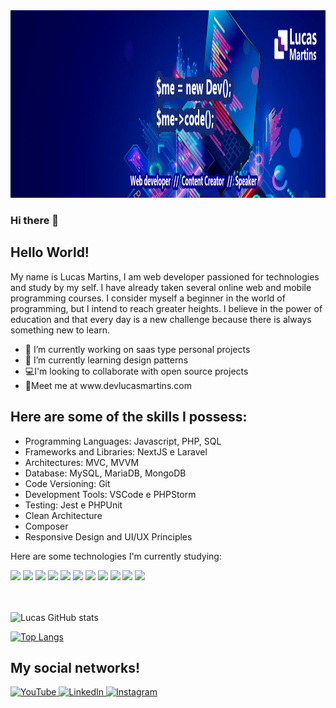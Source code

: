 <img width="900" height="300" src="capa linkedin.png" />

### Hi there 👋

<!--
**Lucasdev7/lucasdev7** is a ✨ _special_ ✨ repository because its `README.md` (this file) appears on your GitHub profile.
-->

## Hello World! 
My name is Lucas Martins, I am web developer passioned for technologies and study by my self. I have already taken several online web and 
mobile programming courses. I consider myself a beginner in the world of programming, but I intend to reach greater heights. 
I believe in the power of education and that every day is a new challenge because there is always something new to learn.

<ul>
<li>🔭 I’m currently working on saas type personal projects</li>
<li>🌱 I’m currently learning design patterns</li>
<li>💻I'm looking to collaborate with open source projects</li>  
<li>🔎Meet me at www.devlucasmartins.com</li>
</ul>

## Here are some of the skills I possess:
<ul>
<li>Programming Languages: Javascript, PHP, SQL</li>
<li>Frameworks and Libraries: NextJS e Laravel</li>
<li>Architectures: MVC, MVVM</li>
<li>Database: MySQL, MariaDB, MongoDB</li>
<li>Code Versioning: Git</li>
<li>Development Tools: VSCode e PHPStorm</li>
<li>Testing: Jest e PHPUnit</li>
<li>Clean Architecture</li>
<li>Composer</li>
<li>Responsive Design and UI/UX Principles</li>
</ul>

Here are some technologies I'm currently studying:<br>

<div>
  <img width="60" src="https://cdn.jsdelivr.net/gh/devicons/devicon@latest/icons/react/react-original.svg" /> 
  <img width="60" src="https://cdn.jsdelivr.net/gh/devicons/devicon@latest/icons/php/php-original.svg" />
  <img width="60" src="https://cdn.jsdelivr.net/gh/devicons/devicon@latest/icons/laravel/laravel-original.svg" />
  <img width="60" src="https://cdn.jsdelivr.net/gh/devicons/devicon@latest/icons/git/git-original.svg" />
  <img width="60" src="https://cdn.jsdelivr.net/gh/devicons/devicon@latest/icons/javascript/javascript-original.svg" />
  <img width="60" src="https://cdn.jsdelivr.net/gh/devicons/devicon@latest/icons/java/java-original.svg" />
  <img width="60" src="https://cdn.jsdelivr.net/gh/devicons/devicon@latest/icons/mariadb/mariadb-original.svg" />
  <img width="60" src="https://cdn.jsdelivr.net/gh/devicons/devicon@latest/icons/jest/jest-plain.svg" />
  <img width="60" src="https://cdn.jsdelivr.net/gh/devicons/devicon@latest/icons/angularjs/angularjs-original.svg" />
  <img width="60" src="https://cdn.jsdelivr.net/gh/devicons/devicon@latest/icons/postgresql/postgresql-original.svg" />  
  <img width="60" src="https://cdn.jsdelivr.net/gh/devicons/devicon@latest/icons/amazonwebservices/amazonwebservices-original-wordmark.svg" />  

</div><br><br>

![Lucas GitHub stats](https://github-readme-stats.vercel.app/api?username=lucasdev7&show_icons=true&theme=radical)

[![Top Langs](https://github-readme-stats.vercel.app/api/top-langs/?username=lucasdev7&layout=pie)](https://github.com/anuraghazra/github-readme-stats)


## My social networks! 
[ ![YouTube](https://img.shields.io/badge/YouTube-%23FF0000.svg?style=for-the-badge&logo=YouTube&logoColor=white) ](https://www.youtube.com/@DevLucasMartins)
[![LinkedIn](https://img.shields.io/badge/linkedin-%230077B5.svg?style=for-the-badge&logo=linkedin&logoColor=white) ](https://www.linkedin.com/in/devlucasmartins1/)
[![Instagram](https://img.shields.io/badge/Instagram-%23E4405F.svg?style=for-the-badge&logo=Instagram&logoColor=white) ](httos://www.instagram.com/dev_lucasmartins10)
